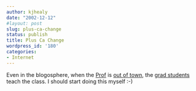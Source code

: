 ```yaml
---
author: kjhealy
date: "2002-12-12"
#layout: post
slug: plus-ca-change
status: publish
title: Plus Ca Change
wordpress_id: '180'
categories:
- Internet
---
```


Even in the blogosphere, when the [Prof](http://www.law.ucla.edu/faculty/volokh/) is [out of town](http://volokh.blogspot.com/2002_12_08_volokh_archive.html#90041771), the [grad students](http://volokh.blogspot.com/2002_12_08_volokh_archive.html#90043970 "The Volokh Conspiracy") teach the class. I should start doing this myself :-)
